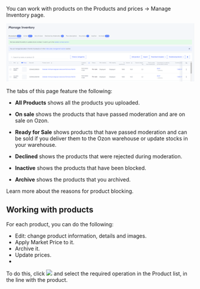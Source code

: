 [//]: # (title: Working with Products)

You can work with products on the <ui-path>Products and prices → Manage Inventory</ui-path> page.

![](../images/spisok-tovarov.3e655b11.png)

The tabs of this page feature the following:
- **All Products** shows all the products you uploaded.
- **On sale** shows the products that have passed moderation and are on sale on Ozon.
- **Ready for Sale** shows products that have passed moderation and can be sold if you deliver them to the Ozon warehouse or update stocks in your warehouse.

- **Declined** shows the products that were rejected during moderation.
- **Inactive** shows the products that have been blocked.
- **Archive** shows the products that you archived.

Learn more about the reasons for product blocking.

## Working with products

For each product, you can do the following:

- Edit: change product information, details and images.
- Apply Market Price to it.
- Archive it.
- Update prices.
- 
To do this, click <img src="icon_kebab.png"> and select the required operation in the Product list, 
in the line with the product.
